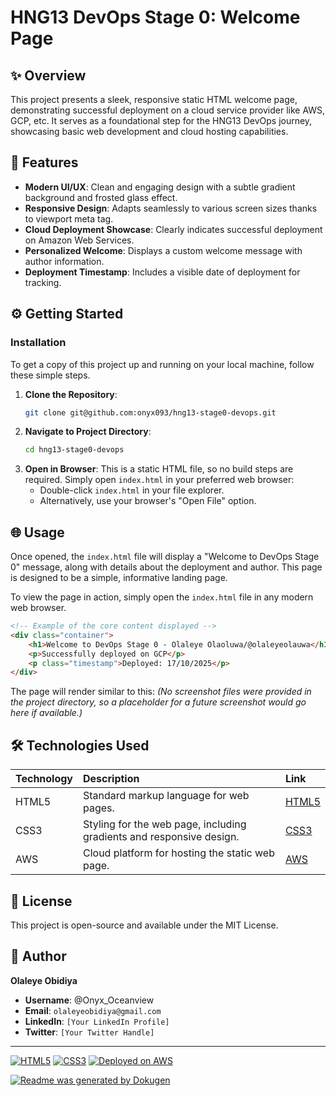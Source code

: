 # **HNG13 DevOps Stage 0: Welcome Page**

## ✨ Overview
This project presents a sleek, responsive static HTML welcome page, demonstrating successful deployment on a cloud service provider like AWS, GCP, etc. It serves as a foundational step for the HNG13 DevOps journey, showcasing basic web development and cloud hosting capabilities.

## 🚀 Features
- **Modern UI/UX**: Clean and engaging design with a subtle gradient background and frosted glass effect.
- **Responsive Design**: Adapts seamlessly to various screen sizes thanks to viewport meta tag.
- **Cloud Deployment Showcase**: Clearly indicates successful deployment on Amazon Web Services.
- **Personalized Welcome**: Displays a custom welcome message with author information.
- **Deployment Timestamp**: Includes a visible date of deployment for tracking.

## ⚙️ Getting Started

### Installation
To get a copy of this project up and running on your local machine, follow these simple steps.

1.  **Clone the Repository**:
    ```bash
    git clone git@github.com:onyx093/hng13-stage0-devops.git
    ```
2.  **Navigate to Project Directory**:
    ```bash
    cd hng13-stage0-devops
    ```
3.  **Open in Browser**:
    This is a static HTML file, so no build steps are required. Simply open `index.html` in your preferred web browser:
    *   Double-click `index.html` in your file explorer.
    *   Alternatively, use your browser's "Open File" option.

## 🌐 Usage
Once opened, the `index.html` file will display a "Welcome to DevOps Stage 0" message, along with details about the deployment and author. This page is designed to be a simple, informative landing page.

To view the page in action, simply open the `index.html` file in any modern web browser.

```html
<!-- Example of the core content displayed -->
<div class="container">
    <h1>Welcome to DevOps Stage 0 - Olaleye Olaoluwa/@olaleyeolauwa</h1>
    <p>Successfully deployed on GCP</p>
    <p class="timestamp">Deployed: 17/10/2025</p>
</div>
```

The page will render similar to this:
*(No screenshot files were provided in the project directory, so a placeholder for a future screenshot would go here if available.)*

## 🛠️ Technologies Used
| Technology | Description                               | Link                                    |
| :--------- | :---------------------------------------- | :-------------------------------------- |
| HTML5      | Standard markup language for web pages.   | [HTML5](https://developer.mozilla.org/en-US/docs/Web/HTML) |
| CSS3       | Styling for the web page, including gradients and responsive design. | [CSS3](https://developer.mozilla.org/en-US/docs/Web/CSS)   |
| AWS        | Cloud platform for hosting the static web page. | [AWS](https://aws.amazon.com/)          |

## 📄 License
This project is open-source and available under the MIT License.

## 👤 Author
**Olaleye Obidiya**
- **Username**: @Onyx_Oceanview
- **Email**: `olaleyeobidiya@gmail.com`
- **LinkedIn**: `[Your LinkedIn Profile]`
- **Twitter**: `[Your Twitter Handle]`

---

[![HTML5](https://img.shields.io/badge/HTML5-E34F26?style=for-the-badge&logo=html5&logoColor=white)](https://developer.mozilla.org/en-US/docs/Web/HTML)
[![CSS3](https://img.shields.io/badge/CSS3-1572B6?style=for-the-badge&logo=css3&logoColor=white)](https://developer.mozilla.org/en-US/docs/Web/CSS)
[![Deployed on AWS](https://img.shields.io/badge/Deployed%20on-AWS-FF9900?style=for-the-badge&logo=amazon-aws&logoColor=white)](https://aws.amazon.com/)

[![Readme was generated by Dokugen](https://img.shields.io/badge/Readme%20was%20generated%20by-Dokugen-brightgreen)](https://www.npmjs.com/package/dokugen)